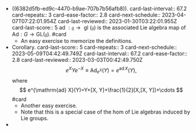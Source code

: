 - ((6382d5fb-ed9c-4470-b9ae-707b7b56afb8)). 
  card-last-interval:: 67.2
  card-repeats:: 3
  card-ease-factor:: 2.8
  card-next-schedule:: 2023-04-07T07:22:01.954Z
  card-last-reviewed:: 2023-01-30T03:22:01.955Z
  card-last-score:: 5
  $\text { ad }: \mathfrak{g} \rightarrow \text { gl }(\mathfrak{g})$ is the associated Lie algebra map of $\mathrm{Ad}: G \rightarrow \mathrm{GL}(\mathfrak{g})$. #card
	- An easy exercise to memorize the definitions.
- Corollary.
  card-last-score:: 5
  card-repeats:: 3
  card-next-schedule:: 2023-05-09T04:42:49.749Z
  card-last-interval:: 67.2
  card-ease-factor:: 2.8
  card-last-reviewed:: 2023-03-03T00:42:49.750Z
  $$
  e^X Y e^{-X}\equiv\operatorname{Ad}_{e^X}(Y)=e^{\operatorname{ad} X}(Y),
  $$
  where
  $$
  e^{\mathrm{ad} X}(Y)=Y+[X, Y]+\frac{1}{2}[X,[X, Y]]+\cdots
  $$ #card
	- Another easy exercise.
	- Note that this is a special case of the hom of Lie algebras induced by Lie groups.
-